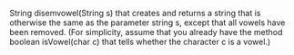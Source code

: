 String disemvowel(String s) that creates and returns a string that is otherwise the same as the
parameter string s, except that all vowels have been removed. (For simplicity, assume that you
already have the method boolean isVowel(char c) that tells whether the character c is a vowel.)
